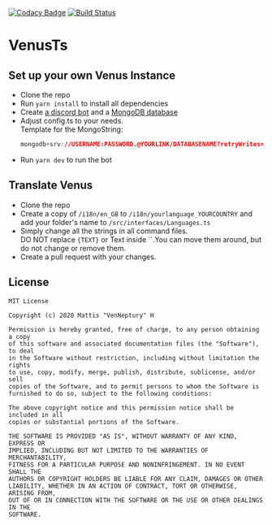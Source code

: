 [![Codacy Badge](https://api.codacy.com/project/badge/Grade/164dd58eda3d4adb981095303f55362d)](https://www.codacy.com?utm_source=github.com&utm_medium=referral&utm_content=Mattis6666/Venus&utm_campaign=Badge_Grade)
[![Build Status](https://travis-ci.com/Mattis6666/Venus.svg?token=zfRp6sQK95ixCpZjsWq9&branch=master)](https://travis-ci.com/Mattis6666/Venus)

# VenusTs

## Set up your own Venus Instance

-   Clone the repo
-   Run `yarn install` to install all dependencies
-   Create [a discord bot](https://discordapp.com/developers/applications 'Create a Discord Bot!') and a [MongoDB database](https://www.mongodb.com/ 'Create a MongoDB database!')
-   Adjust config.ts to your needs.\
    Template for the MongoString:
    ````css
    mongodb+srv://USERNAME:PASSWORD.@YOURLINK/DATABASENAME?retryWrites=true&w=majority
    ````
-   Run `yarn dev` to run the bot

## Translate Venus

-   Clone the repo
-   Create a copy of `/i18n/en_GB` to `/i18n/yourlanguage_YOURCOUNTRY` and add your folder's name to `/src/interfaces/Languages.ts`
-   Simply change all the strings in all command files.\
    DO NOT replace `{TEXT}` or Text inside ``.You can move them around, but do not change or remove them.
-   Create a pull request with your changes.

## License

````
MIT License

Copyright (c) 2020 Mattis "VenNeptury" H

Permission is hereby granted, free of charge, to any person obtaining a copy
of this software and associated documentation files (the "Software"), to deal
in the Software without restriction, including without limitation the rights
to use, copy, modify, merge, publish, distribute, sublicense, and/or sell
copies of the Software, and to permit persons to whom the Software is
furnished to do so, subject to the following conditions:

The above copyright notice and this permission notice shall be included in all
copies or substantial portions of the Software.

THE SOFTWARE IS PROVIDED "AS IS", WITHOUT WARRANTY OF ANY KIND, EXPRESS OR
IMPLIED, INCLUDING BUT NOT LIMITED TO THE WARRANTIES OF MERCHANTABILITY,
FITNESS FOR A PARTICULAR PURPOSE AND NONINFRINGEMENT. IN NO EVENT SHALL THE
AUTHORS OR COPYRIGHT HOLDERS BE LIABLE FOR ANY CLAIM, DAMAGES OR OTHER
LIABILITY, WHETHER IN AN ACTION OF CONTRACT, TORT OR OTHERWISE, ARISING FROM,
OUT OF OR IN CONNECTION WITH THE SOFTWARE OR THE USE OR OTHER DEALINGS IN THE
SOFTWARE.
````
